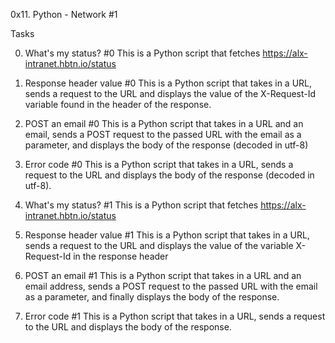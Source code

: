 0x11. Python - Network #1

Tasks

0. What's my status? #0
This is a Python script that fetches https://alx-intranet.hbtn.io/status

1. Response header value #0
This is a Python script that takes in a URL, sends a request to the URL and displays the value of the X-Request-Id variable found in the header of the response.

2. POST an email #0
This is a Python script that takes in a URL and an email, sends a POST request to the passed URL with the email as a parameter, and displays the body of the response (decoded in utf-8)

3. Error code #0
This is a Python script that takes in a URL, sends a request to the URL and displays the body of the response (decoded in utf-8).

4. What's my status? #1
This is a Python script that fetches https://alx-intranet.hbtn.io/status

5. Response header value #1
This is a Python script that takes in a URL, sends a request to the URL and displays the value of the variable X-Request-Id in the response header

6. POST an email #1
This is a Python script that takes in a URL and an email address, sends a POST request to the passed URL with the email as a parameter, and finally displays the body of the response.

7. Error code #1
This is a Python script that takes in a URL, sends a request to the URL and displays the body of the response.
